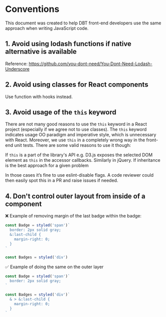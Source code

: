 # Conventions

This document was created to help DBT front-end developers use the same approach when writing JavaScript code.

## 1. Avoid using lodash functions if native alternative is available

Reference: https://github.com/you-dont-need/You-Dont-Need-Lodash-Underscore

## 2. Avoid using classes for React components

Use function with hooks instead.

## 3. Avoid usage of the `this` keyword

There are not many good reasons to use the `this` keyword in a React project (especially if we agree not to use classes). The `this` keyword indicates usage OO paradigm and imperative style, which is unnecessary with React. Moreover, we use `this` in a completely wrong way in the front-end unit tests. There are some valid reasons to use it though:

If `this` is a part of the library's API e.g. D3.js exposes the selected DOM element as `this` in the accessor callbacks. Similarly in jQuery.
If inheritance is the best approach for a given problem

In those cases it’s fine to use eslint-disable flags. A code reviewer could then easily spot this in a PR and raise issues if needed.

## 4. Don't control outer layout from inside of a component

❌ Example of removing margin of the last badge within the badge:

```js
const Badge = styled('span')`
  border: 2px solid gray;
  &:last-child {
    margin-right: 0;
  }
`

const Badges = styled('div')
```

✅ Example of doing the same on the outer layer

```js
const Badge = styled('span')`
  border: 2px solid gray;
`

const Badges = styled('div')`
  & > &:last-child {
    margin-right: 0;
  }
`
```
